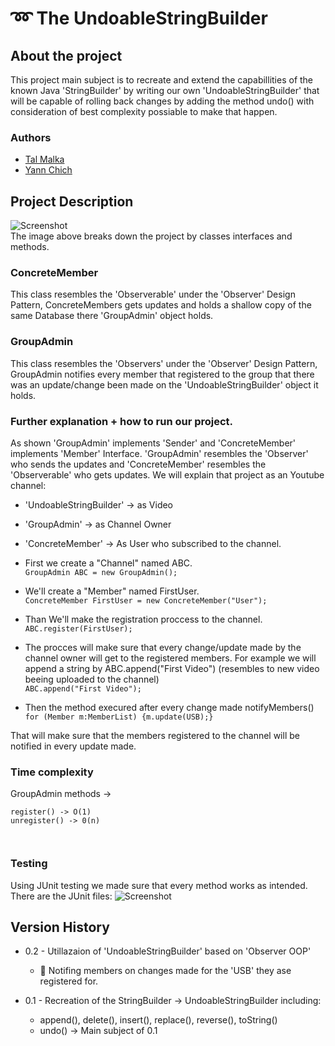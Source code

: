 # :loop: The UndoableStringBuilder

## About the project
This project main subject is to recreate and extend the capabillities of the known Java 'StringBuilder' by writing our own 'UndoableStringBuilder' that will be capable of rolling back changes by adding the method undo() with consideration of best complexity possiable to make that happen.

### Authors
* [Tal Malka](https://github.com/TalMaIka)    
* [Yann Chich](https://github.com/yannchich)

 ## Project Description
 
 ![Screenshot](https://i.postimg.cc/nLRt8chD/Main-project-diagram.png)     
 The image above breaks down the project by classes interfaces and methods.
 
 ### ConcreteMember
 This class resembles the 'Observerable' under the 'Observer' Design Pattern, ConcreteMembers gets updates and holds a shallow copy of the same Database there 'GroupAdmin' object holds.
 
 ### GroupAdmin
 This class resembles the 'Observers' under the 'Observer' Design Pattern, GroupAdmin notifies every member that registered to the group that there was an 
 update/change been made on the 'UndoableStringBuilder' object it holds.
 
 
 ### Further explanation + how to run our project.
 
 As shown 'GroupAdmin' implements 'Sender' and 'ConcreteMember' implements 'Member' Interface.
 'GroupAdmin' resembles the 'Observer' who sends the updates and 'ConcreteMember' resembles the 'Observerable' who gets updates.
 We will explain that project as an Youtube channel: 
 * 'UndoableStringBuilder' -> as Video   
 * 'GroupAdmin' -> as Channel Owner      
 * 'ConcreteMember' -> As User who subscribed to the channel.
 
 * First we create a "Channel" named ABC.      
   ```GroupAdmin ABC = new GroupAdmin();```
   
 *  We'll create a "Member" named FirstUser.     
 ```ConcreteMember FirstUser = new ConcreteMember("User");```  
   
   
 *  Than We'll make the registration proccess to the channel.    
 ```ABC.register(FirstUser);```

 * The procces will make sure that every change/update made by the channel owner will get to the registered members.
   For example we will append a string by ABC.append("First Video") (resembles to new video beeing uploaded to the channel)   
 ```ABC.append("First Video");```
   
 * Then the method execured after every change made notifyMembers()   
    ```for (Member m:MemberList) {m.update(USB);}```    
    
 That will make sure that the members registered to the channel will be notified in every update made.

### Time complexity
GroupAdmin methods ->
  ```
  register() -> O(1)
  unregister() -> 0(n)
  
  
  
  ```


### Testing
Using JUnit testing we made sure that every method works as intended.   
There are the JUnit files:
![Screenshot](https://i.postimg.cc/vB4wGF4S/Tests.png)

## Version History

* 0.2 - Utillazaion of 'UndoableStringBuilder' based on 'Observer OOP'
    * :speech_balloon: Notifing members on changes made for the 'USB' they ase registered for.
    
* 0.1 - Recreation of the StringBuilder -> UndoableStringBuilder including:
    * append(), delete(), insert(), replace(), reverse(), toString()
    * undo() -> Main subject of 0.1



